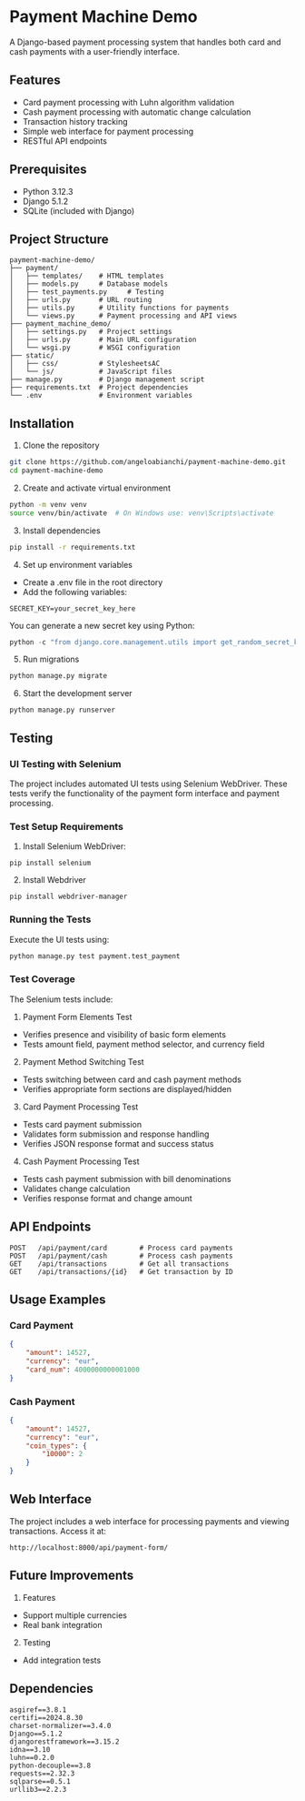 # Payment Machine Demo
 A Django-based payment processing system that handles both card and cash payments with a user-friendly interface.

## Features

- Card payment processing with Luhn algorithm validation
- Cash payment processing with automatic change calculation
- Transaction history tracking
- Simple web interface for payment processing
- RESTful API endpoints

## Prerequisites

- Python 3.12.3
- Django 5.1.2
- SQLite (included with Django)

## Project Structure
```plaintext
payment-machine-demo/
├── payment/
│   ├── templates/    # HTML templates
│   ├── models.py     # Database models
│   ├── test_payments.py     # Testing
│   ├── urls.py       # URL routing
│   ├── utils.py      # Utility functions for payments
│   └── views.py      # Payment processing and API views
├── payment_machine_demo/
│   ├── settings.py   # Project settings
│   ├── urls.py       # Main URL configuration
│   └── wsgi.py       # WSGI configuration
├── static/
│   ├── css/          # StylesheetsAC
│   └── js/           # JavaScript files
├── manage.py         # Django management script
├── requirements.txt  # Project dependencies
└── .env              # Environment variables
```
## Installation

1. Clone the repository

```bash
git clone https://github.com/angeloabianchi/payment-machine-demo.git
cd payment-machine-demo
```

2. Create and activate virtual environment

```bash
python -m venv venv
source venv/bin/activate  # On Windows use: venv\Scripts\activate
```
3. Install dependencies

```bash
pip install -r requirements.txt
```
4. Set up environment variables

- Create a .env file in the root directory
- Add the following variables:
```
SECRET_KEY=your_secret_key_here
```
You can generate a new secret key using Python:

```python
python -c "from django.core.management.utils import get_random_secret_key; print(get_random_secret_key())"
```
5. Run migrations

```bash
python manage.py migrate
```
6. Start the development server
```
python manage.py runserver
```
## Testing

### UI Testing with Selenium

The project includes automated UI tests using Selenium WebDriver. These tests verify the functionality of the payment form interface and payment processing.

### Test Setup Requirements

1. Install Selenium WebDriver:
```
pip install selenium
```
2. Install Webdriver
```
pip install webdriver-manager
```
### Running the Tests

Execute the UI tests using:

```bash
python manage.py test payment.test_payment
```

### Test Coverage

The Selenium tests include:

1. Payment Form Elements Test

- Verifies presence and visibility of basic form elements
- Tests amount field, payment method selector, and currency field

2. Payment Method Switching Test

- Tests switching between card and cash payment methods
- Verifies appropriate form sections are displayed/hidden

3. Card Payment Processing Test

- Tests card payment submission
- Validates form submission and response handling
- Verifies JSON response format and success status

4. Cash Payment Processing Test

- Tests cash payment submission with bill denominations
- Validates change calculation
- Verifies response format and change amount

## API Endpoints

```plaintext
POST   /api/payment/card        # Process card payments
POST   /api/payment/cash        # Process cash payments
GET    /api/transactions        # Get all transactions
GET    /api/transactions/{id}   # Get transaction by ID
```

## Usage Examples

### Card Payment

```json
{
    "amount": 14527,
    "currency": "eur",
    "card_num": 4000000000001000
}
```

### Cash Payment

```json
{
    "amount": 14527,
    "currency": "eur",
    "coin_types": {
        "10000": 2
    }
}
```
## Web Interface

The project includes a web interface for processing payments and viewing transactions. Access it at:
```
http://localhost:8000/api/payment-form/
```
## Future Improvements

1. Features

- Support multiple currencies
- Real bank integration

2. Testing

- Add integration tests

## Dependencies
```plaintext
asgiref==3.8.1
certifi==2024.8.30
charset-normalizer==3.4.0
Django==5.1.2
djangorestframework==3.15.2
idna==3.10
luhn==0.2.0
python-decouple==3.8
requests==2.32.3
sqlparse==0.5.1
urllib3==2.2.3
```
